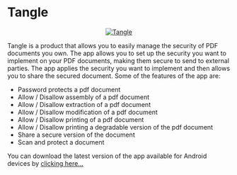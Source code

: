 # Tangle
<div align="center">
<a href="https://github.com/sheldonanthonyio/Tangle/blob/main/Tangle-23-v3.2.apk?raw=true">
  <img src="https://blogger.googleusercontent.com/img/b/R29vZ2xl/AVvXsEg78C-8vrFzwdh-jB_UQYHy7v7fZzh4_0f67S4xOEixlXGp0oduZp6NJdIvAJ61XK08QNnLUrsFl0HgfWA-j5xc7FGhRYZrTzDXjIQmcY16WNnXXGzSx1fVylHPPlSjMGyPyQUIM1N--m1j1muU1r9cVnz7T_gyhaL0U0W91q4qDJoUEdf_Yu0A-MwScg/w640-h444/Tangle.png" alt="Tangle">
</a>
</div>  

Tangle is a product that allows you to easily manage the security of PDF documents you own. The app allows you to set up the security you want to implement on your PDF documents, making them secure to send to external parties. The app applies the security you want to implement and then allows you to share the secured document. Some of the features of the app are:
* Password protects a pdf document 
* Allow / Disallow assembly of a pdf document 
* Allow / Disallow extraction of a pdf document 
* Allow / Disallow modification of a pdf document 
* Allow / Disallow printing of a pdf document 
* Allow / Disallow printing a degradable version of the pdf document 
* Share a secure version of the document 
* Scan and protect a document

You can download the latest version of the app available for Android devices by
<a href="https://github.com/sheldonanthonyio/Tangle/blob/main/Tangle-23-v3.2.apk?raw=true">clicking here...</a>
